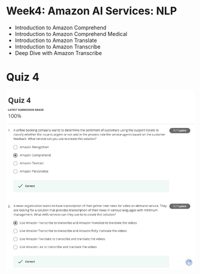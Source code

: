 # Week4: Amazon AI Services: NLP
- Introduction to Amazon Comprehend
- Introduction to Amazon Comprehend Medical
- Introduction to Amazon Translate
- Introduction to Amazon Transcribe
- Deep Dive with Amazon Transcribe

# Quiz 4
![](4.1.png)